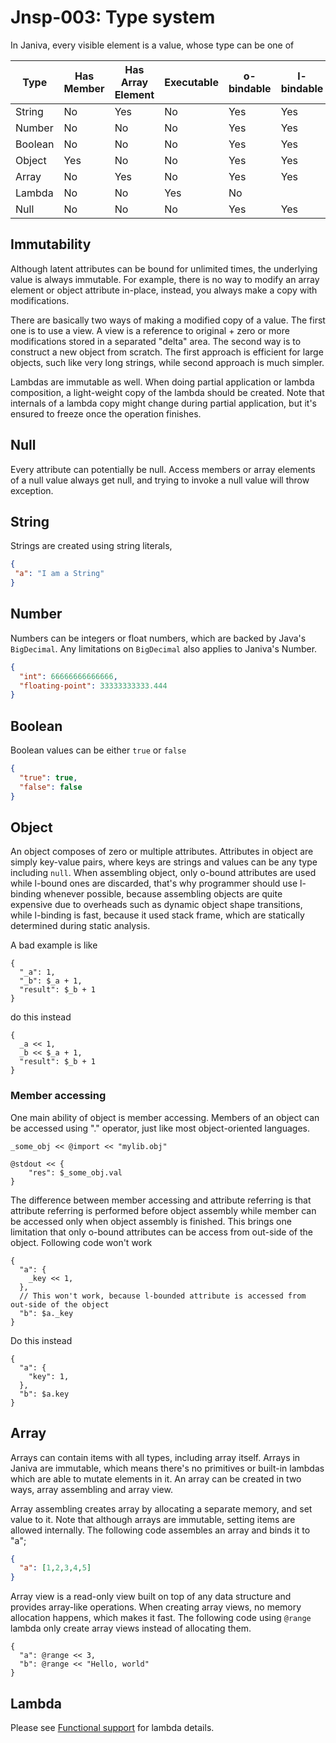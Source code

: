 # Jnsp-003: Type system

In Janiva, every visible element is a value, whose type can be one of

| Type    | Has Member | Has Array Element | Executable | o-bindable | l-bindable |
|---------|------------|-------------------|------------|------------|------------|
| String  | No         | Yes               | No         | Yes        | Yes        |
| Number  | No         | No                | No         | Yes        | Yes        |
| Boolean | No         | No                | No         | Yes        | Yes        |
| Object  | Yes        | No                | No         | Yes        | Yes        |
| Array   | No         | Yes               | No         | Yes        | Yes        |
| Lambda  | No         | No                | Yes        | No         |            |
| Null    | No         | No                | No         | Yes        | Yes        |


## Immutability

Although latent attributes can be bound for unlimited times, the underlying value is always immutable. For example, 
there is no way to modify an array element or object attribute in-place, instead, you always make a copy with modifications.

There are basically two ways of making a modified copy of a value. The first one is to use a view. A view is a 
reference to original + zero or more modifications stored in a separated "delta" area. The second way is to construct
a new object from scratch. The first approach is efficient for large objects, such like very long strings, while second
approach is much simpler.

Lambdas are immutable as well. When doing partial application or lambda composition, a light-weight copy of the lambda 
should be created. Note that internals of a lambda copy might change during partial application, but it's ensured to 
freeze once the operation finishes.

## Null
Every attribute can potentially be null. Access members or array elements of a null value always get null, and trying to
invoke a null value will throw exception.

## String
Strings are created using string literals,

```json
{
 "a": "I am a String"
}
```

## Number

Numbers can be integers or float numbers, which are backed by Java's `BigDecimal`. Any limitations on `BigDecimal` also
applies to Janiva's Number.

```json
{
  "int": 66666666666666,
  "floating-point": 33333333333.444
}
```

## Boolean
Boolean values can be either `true` or `false`

```json
{
  "true": true,
  "false": false
}
```
## Object
An object composes of zero or multiple attributes. Attributes in object are simply key-value pairs, where keys are strings 
and values can be any type including `null`. When assembling object, only o-bound attributes are used while l-bound ones are 
discarded, that's why programmer should use l-binding whenever possible, because assembling objects are quite expensive due
to overheads such as dynamic object shape transitions, while l-binding is fast, because it used stack frame, which are 
statically determined during static analysis.

A bad example is like

```
{
  "_a": 1,
  "_b": $_a + 1,
  "result": $_b + 1
}
```

do this instead

```
{
  _a << 1,
  _b << $_a + 1,
  "result": $_b + 1
}

```

### Member accessing
One main ability of object is member accessing. Members of an object can be accessed using "." operator, just like most 
object-oriented languages.

```
_some_obj << @import << "mylib.obj"

@stdout << {
    "res": $_some_obj.val
}
```

The difference between member accessing and attribute referring is that 
attribute referring is performed before object assembly while member can be accessed only when object assembly is finished. This 
brings one limitation that only o-bound attributes can be access from out-side of the object. Following code won't work

```
{
  "a": {
    _key << 1,
  },
  // This won't work, because l-bounded attribute is accessed from out-side of the object
  "b": $a._key
}
```

Do this instead

```
{
  "a": {
    "key": 1,
  },
  "b": $a.key
}
```

## Array

Arrays can contain items with all types, including array itself. Arrays in Janiva are immutable, which means there's no
primitives or built-in lambdas which are able to mutate elements in it. An array can be created in two ways, array assembling and
array view.

Array assembling creates array by allocating a separate memory, and set value to it. Note that although arrays are immutable, 
setting items are allowed internally. The following code assembles an array and binds it to "a";
```json
{
  "a": [1,2,3,4,5]
}
```

Array view is a read-only view built on top of any data structure and provides array-like operations. When creating 
array views, no memory allocation happens, which makes it fast. The following code using `@range` lambda
only create array views instead of
allocating them.

```
{
  "a": @range << 3,
  "b": @range << "Hello, world"
}
```

## Lambda

Please see [Functional support](./jsnp-004-functional.md) for lambda details.